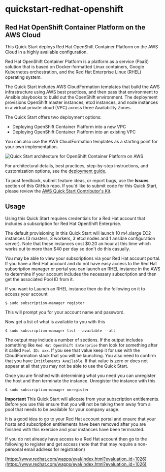 # quickstart-redhat-openshift
## Red Hat OpenShift Container Platform on the AWS Cloud


This Quick Start deploys Red Hat OpenShift Container Platform on the AWS Cloud in a highly available configuration.

Red Hat OpenShift Container Platform is a platform as a service (PaaS) solution that is based on Docker-formatted Linux containers, Google Kubernetes orchestration, and the Red Hat Enterprise Linux (RHEL) operating system.

The Quick Start includes AWS CloudFormation templates that build the AWS infrastructure using AWS best practices, and then pass that environment to Ansible playbooks to build out the OpenShift environment. The deployment provisions OpenShift master instances, etcd instances, and node instances in a virtual private cloud (VPC) across three Availability Zones.

The Quick Start offers two deployment options:

- Deploying OpenShift Container Platform into a new VPC
- Deploying OpenShift Container Platform into an existing VPC

You can also use the AWS CloudFormation templates as a starting point for your own implementation.

![Quick Start architecture for OpenShift Container Platform on AWS](https://d0.awsstatic.com/partner-network/QuickStart/datasheets/redhat-openshift-on-aws-architecture.png)

For architectural details, best practices, step-by-step instructions, and customization options, see the [deployment guide](https://s3.amazonaws.com/quickstart-reference/redhat/openshift/latest/doc/red-hat-openshift-on-the-aws-cloud.pdf).

To post feedback, submit feature ideas, or report bugs, use the **Issues** section of this GitHub repo.
If you'd like to submit code for this Quick Start, please review the [AWS Quick Start Contributor's Kit](https://aws-quickstart.github.io/).


## Usage
Using this Quick Start requires credentials for a Red Hat account that includes a subscription for Red Hat OpenShift Enterprise.

The default provisioning in this Quick Start will launch 10 m4.xlarge EC2 instances (3 masters, 3 workers, 3 etcd nodes and 1 ansible configuration server).
Note that these instances cost $0.20 an hour at this time which works out to more than $40 per day so don't do this casually.

You may be able to view your subscriptions via your Red Hat account portal.
If you have a Red Hat account and do not have easy access to the Red Hat subscription manager or portal you can launch an RHEL instance in the AWS to determine if your account includes the necessary subscription and then get the associated Pool ID from it.


If you want to Launch an RHEL instance then do the following on it to access your account

    $ sudo subscription-manager register

This will prompt you for your account name and password.

Now get a list of what is available to you with this

    $ sudo subscription-manager list --available --all

The output may include a number of sections.
If the output includes something like ```Red Hat OpenShift Enterprise``` then look for something after it called ```Pool ID: xxx```.
If you see that value keep it for use with the CloudFormation stack that you will be launching.
You also need to confirm that you have ```Entitlements Available```.
If that value is zero or does not appear at all that you may not be able to use the Quick Start.


Once you are finished with determining what you need you can unregister the host and then terminate the instance.
Unregister the instance with this

    $ sudo subscription-manager unregister

**Important**
This Quick Start will allocate from your subscription entitlements.
Before you use this ensure that you will not be taking them away from a pool that needs to be available for your company usage.


It is a good idea to go to your Red Hat account portal and ensure that your hosts and subscription entitlements have been removed after you are finished with this exercise and your instances have been terminated.

If you do not already have access to a Red Hat account then go to the following to register and get access (note that that may require a non-personal email address for registration)

[https://www.redhat.com/wapps/eval/index.html?evaluation_id=1026](https://www.redhat.com/wapps/eval/index.html?evaluation_id=1026)
